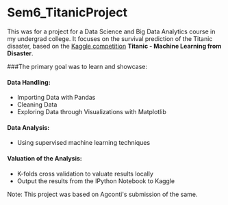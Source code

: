 # Sem6_TitanicProject

This was for a project for a Data Science and Big Data Analytics course in my undergrad college. 
It focuses on the survival prediction of the Titanic disaster, based on the [Kaggle competition](https://www.kaggle.com/c/titanic) **Titanic - Machine Learning from Disaster**.

###The primary goal was to learn and showcase:
#### Data Handling:
* Importing Data with Pandas
* Cleaning Data
* Exploring Data through Visualizations with Matplotlib

#### Data Analysis:
* Using supervised machine learning techniques

#### Valuation of the Analysis:
* K-folds cross validation to valuate results locally
* Output the results from the IPython Notebook to Kaggle


Note: This project was based on Agconti's submission of the same.
